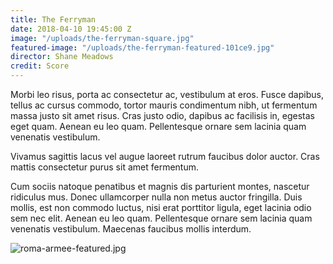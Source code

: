```yaml
---
title: The Ferryman
date: 2018-04-10 19:45:00 Z
image: "/uploads/the-ferryman-square.jpg"
featured-image: "/uploads/the-ferryman-featured-101ce9.jpg"
director: Shane Meadows
credit: Score
---
```


Morbi leo risus, porta ac consectetur ac, vestibulum at eros. Fusce dapibus, tellus ac cursus commodo, tortor mauris condimentum nibh, ut fermentum massa justo sit amet risus. Cras justo odio, dapibus ac facilisis in, egestas eget quam. Aenean eu leo quam. Pellentesque ornare sem lacinia quam venenatis vestibulum.

Vivamus sagittis lacus vel augue laoreet rutrum faucibus dolor auctor. Cras mattis consectetur purus sit amet fermentum. 

Cum sociis natoque penatibus et magnis dis parturient montes, nascetur ridiculus mus. Donec ullamcorper nulla non metus auctor fringilla. Duis mollis, est non commodo luctus, nisi erat porttitor ligula, eget lacinia odio sem nec elit. Aenean eu leo quam. Pellentesque ornare sem lacinia quam venenatis vestibulum. Maecenas faucibus mollis interdum.

![roma-armee-featured.jpg](/uploads/roma-armee-featured.jpg)